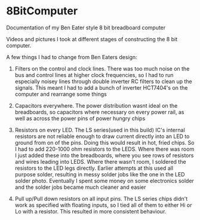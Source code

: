 # 8BitComputer
Documentation of my Ben Eater style 8 bit breadboard computer

Videos and pictures I took at different stages of constructing the 8 bit computer.

A few things I had to change from Ben Eaters design:

1. Filters on the control and clock lines. There was too much noise on the bus and control lines at higher clock frequencies, so I had to run especially noisey
lines through double inverter RC filters to clean up the signals. This meant I had to add a bunch of inverter HCT7404's on the computer and rearrange some things

2. Capacitors everywhere. The power distribution wasnt ideal on the breadboards, so capacitors where necessary on every power rail, as well as across the power pins
of power hungry chips

3. Resistors on every LED. The LS series(used in this build) IC's internal resistors are not reliable enough to draw current directly into an LED to ground from on of
the pins. Doing this would result in hot, fried chips. So I had to add 220-1000 ohm resistors to the LEDS. Where there was room I just added these into the breadboards,
where you see rows of resistors and wires leading into LEDS. Where there wasn't room, I soldered the resistors to the LED legs directly. Earlier attempts at this
used all purpose solder, resulting in messy solder jobs like the one in the LED solder photo. Eventually I spent some money on some electronics solder and 
the solder jobs became much cleaner and easier

4. Pull up/Pull down resistors on all input pins. The LS series chips didn't work as specified with floating inputs, so I tied all of them to 
either Hi or Lo with a resistor. This resulted in more consistent behaviour.

